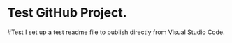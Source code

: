 # Test GitHub Project.

#Test
I set up a test readme file to publish directly from Visual Studio Code.
